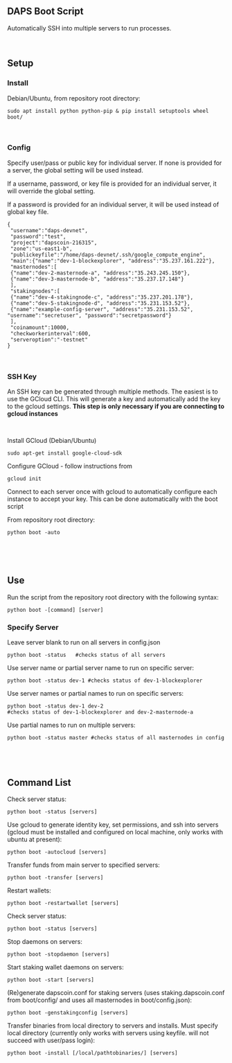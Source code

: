 DAPS Boot Script
----------------

Automatically SSH into multiple servers to run processes.

 

Setup
-----

### Install

Debian/Ubuntu, from repository root directory:

~~~~~~~~~~~~~~~~~~~~~~~~~~~~~~~~~~~~~~~~~~~~~~~~~~~~~~~~~~~~~~~~~~~~~~~~~~~~~~~~
sudo apt install python python-pip & pip install setuptools wheel boot/
~~~~~~~~~~~~~~~~~~~~~~~~~~~~~~~~~~~~~~~~~~~~~~~~~~~~~~~~~~~~~~~~~~~~~~~~~~~~~~~~

 

### Config

Specify user/pass or public key for individual server. If none is provided for a
server, the global setting will be used instead.

If a username, password, or key file is provided for an individual server, it will override the global setting.

If a password is provided for an individual server, it will be used instead of global key file.

~~~~~~~~~~~~~~~~~~~~~~~~~~~~~~~~~~~~~~~~~~~~~~~~~~~~~~~~~~~~~~~~~~~~~~~~~~~~~~~~
{
 "username":"daps-devnet",
 "password":"test",
 "project":"dapscoin-216315",
 "zone":"us-east1-b",
 "publickeyfile":"/home/daps-devnet/.ssh/google_compute_engine",
 "main":{"name":"dev-1-blockexplorer", "address":"35.237.161.222"},
 "masternodes":[
 {"name":"dev-2-masternode-a", "address":"35.243.245.150"},
 {"name":"dev-3-masternode-b", "address":"35.237.17.148"}
 ],
 "stakingnodes":[
 {"name":"dev-4-stakingnode-c", "address":"35.237.201.178"},
 {"name":"dev-5-stakingnode-d", "address":"35.231.153.52"},
 {"name":"example-config-server", "address":"35.231.153.52", "username":"secretuser", "password":"secretpassword"}
 ],
 "coinamount":10000,
 "checkworkerinterval":600,
 "serveroption":"-testnet"
}
~~~~~~~~~~~~~~~~~~~~~~~~~~~~~~~~~~~~~~~~~~~~~~~~~~~~~~~~~~~~~~~~~~~~~~~~~~~~~~~~

 

### SSH Key

An SSH key can be generated through multiple methods. The easiest is to use the
GCloud CLI. This will generate a key and automatically add the key to the gcloud
settings. **This step is only necessary if you are connecting to gcloud
instances**

 

Install GCloud (Debian/Ubuntu)

~~~~~~~~~~~~~~~~~~~~~~~~~~~~~~~~~~~~~~~~~~~~~~~~~~~~~~~~~~~~~~~~~~~~~~~~~~~~~~~~
sudo apt-get install google-cloud-sdk 
~~~~~~~~~~~~~~~~~~~~~~~~~~~~~~~~~~~~~~~~~~~~~~~~~~~~~~~~~~~~~~~~~~~~~~~~~~~~~~~~

Configure GCloud - follow instructions from

~~~~~~~~~~~~~~~~~~~~~~~~~~~~~~~~~~~~~~~~~~~~~~~~~~~~~~~~~~~~~~~~~~~~~~~~~~~~~~~~
gcloud init
~~~~~~~~~~~~~~~~~~~~~~~~~~~~~~~~~~~~~~~~~~~~~~~~~~~~~~~~~~~~~~~~~~~~~~~~~~~~~~~~

Connect to each server once with gcloud to automatically configure each instance
to accept your key. This can be done automatically with the boot script

From repository root directory:

~~~~~~~~~~~~~~~~~~~~~~~~~~~~~~~~~~~~~~~~~~~~~~~~~~~~~~~~~~~~~~~~~~~~~~~~~~~~~~~~
python boot -auto
~~~~~~~~~~~~~~~~~~~~~~~~~~~~~~~~~~~~~~~~~~~~~~~~~~~~~~~~~~~~~~~~~~~~~~~~~~~~~~~~

 

 

Use
---

Run the script from the repository root directory with the following syntax:

~~~~~~~~~~~~~~~~~~~~~~~~~~~~~~~~~~~~~~~~~~~~~~~~~~~~~~~~~~~~~~~~~~~~~~~~~~~~~~~~
python boot -[command] [server]
~~~~~~~~~~~~~~~~~~~~~~~~~~~~~~~~~~~~~~~~~~~~~~~~~~~~~~~~~~~~~~~~~~~~~~~~~~~~~~~~

### Specify Server

Leave server blank to run on all servers in config.json

~~~~~~~~~~~~~~~~~~~~~~~~~~~~~~~~~~~~~~~~~~~~~~~~~~~~~~~~~~~~~~~~~~~~~~~~~~~~~~~~
python boot -status   #checks status of all servers
~~~~~~~~~~~~~~~~~~~~~~~~~~~~~~~~~~~~~~~~~~~~~~~~~~~~~~~~~~~~~~~~~~~~~~~~~~~~~~~~

Use server name or partial server name to run on specific server:

~~~~~~~~~~~~~~~~~~~~~~~~~~~~~~~~~~~~~~~~~~~~~~~~~~~~~~~~~~~~~~~~~~~~~~~~~~~~~~~~
python boot -status dev-1 #checks status of dev-1-blockexplorer
~~~~~~~~~~~~~~~~~~~~~~~~~~~~~~~~~~~~~~~~~~~~~~~~~~~~~~~~~~~~~~~~~~~~~~~~~~~~~~~~

Use server names or partial names to run on specific servers:

~~~~~~~~~~~~~~~~~~~~~~~~~~~~~~~~~~~~~~~~~~~~~~~~~~~~~~~~~~~~~~~~~~~~~~~~~~~~~~~~
python boot -status dev-1 dev-2 
#checks status of dev-1-blockexplorer and dev-2-masternode-a
~~~~~~~~~~~~~~~~~~~~~~~~~~~~~~~~~~~~~~~~~~~~~~~~~~~~~~~~~~~~~~~~~~~~~~~~~~~~~~~~

Use partial names to run on multiple servers:

~~~~~~~~~~~~~~~~~~~~~~~~~~~~~~~~~~~~~~~~~~~~~~~~~~~~~~~~~~~~~~~~~~~~~~~~~~~~~~~~
python boot -status master #checks status of all masternodes in config
~~~~~~~~~~~~~~~~~~~~~~~~~~~~~~~~~~~~~~~~~~~~~~~~~~~~~~~~~~~~~~~~~~~~~~~~~~~~~~~~

 
-

Command List
------------

Check server status:

~~~~~~~~~~~~~~~~~~~~~~~~~~~~~~~~~~~~~~~~~~~~~~~~~~~~~~~~~~~~~~~~~~~~~~~~~~~~~~~~
python boot -status [servers]
~~~~~~~~~~~~~~~~~~~~~~~~~~~~~~~~~~~~~~~~~~~~~~~~~~~~~~~~~~~~~~~~~~~~~~~~~~~~~~~~

Use gcloud to generate identity key, set permissions, and ssh into servers (gcloud must be installed and configured on local machine, only works with ubuntu at present):

~~~~~~~~~~~~~~~~~~~~~~~~~~~~~~~~~~~~~~~~~~~~~~~~~~~~~~~~~~~~~~~~~~~~~~~~~~~~~~~~
python boot -autocloud [servers]
~~~~~~~~~~~~~~~~~~~~~~~~~~~~~~~~~~~~~~~~~~~~~~~~~~~~~~~~~~~~~~~~~~~~~~~~~~~~~~~~

Transfer funds from main server to specified servers:

~~~~~~~~~~~~~~~~~~~~~~~~~~~~~~~~~~~~~~~~~~~~~~~~~~~~~~~~~~~~~~~~~~~~~~~~~~~~~~~~
python boot -transfer [servers]
~~~~~~~~~~~~~~~~~~~~~~~~~~~~~~~~~~~~~~~~~~~~~~~~~~~~~~~~~~~~~~~~~~~~~~~~~~~~~~~~

Restart wallets:

~~~~~~~~~~~~~~~~~~~~~~~~~~~~~~~~~~~~~~~~~~~~~~~~~~~~~~~~~~~~~~~~~~~~~~~~~~~~~~~~
python boot -restartwallet [servers]
~~~~~~~~~~~~~~~~~~~~~~~~~~~~~~~~~~~~~~~~~~~~~~~~~~~~~~~~~~~~~~~~~~~~~~~~~~~~~~~~

Check server status:

~~~~~~~~~~~~~~~~~~~~~~~~~~~~~~~~~~~~~~~~~~~~~~~~~~~~~~~~~~~~~~~~~~~~~~~~~~~~~~~~
python boot -status [servers]
~~~~~~~~~~~~~~~~~~~~~~~~~~~~~~~~~~~~~~~~~~~~~~~~~~~~~~~~~~~~~~~~~~~~~~~~~~~~~~~~

Stop daemons on servers:

~~~~~~~~~~~~~~~~~~~~~~~~~~~~~~~~~~~~~~~~~~~~~~~~~~~~~~~~~~~~~~~~~~~~~~~~~~~~~~~~
python boot -stopdaemon [servers]
~~~~~~~~~~~~~~~~~~~~~~~~~~~~~~~~~~~~~~~~~~~~~~~~~~~~~~~~~~~~~~~~~~~~~~~~~~~~~~~~

Start staking wallet daemons on servers:

~~~~~~~~~~~~~~~~~~~~~~~~~~~~~~~~~~~~~~~~~~~~~~~~~~~~~~~~~~~~~~~~~~~~~~~~~~~~~~~~
python boot -start [servers]
~~~~~~~~~~~~~~~~~~~~~~~~~~~~~~~~~~~~~~~~~~~~~~~~~~~~~~~~~~~~~~~~~~~~~~~~~~~~~~~~

(Re)generate dapscoin.conf for staking servers (uses staking.dapscoin.conf from boot/config/ and uses all masternodes in boot/config.json):

~~~~~~~~~~~~~~~~~~~~~~~~~~~~~~~~~~~~~~~~~~~~~~~~~~~~~~~~~~~~~~~~~~~~~~~~~~~~~~~~
python boot -genstakingconfig [servers]
~~~~~~~~~~~~~~~~~~~~~~~~~~~~~~~~~~~~~~~~~~~~~~~~~~~~~~~~~~~~~~~~~~~~~~~~~~~~~~~~

Transfer binaries from local directory to servers and installs. Must specify local directory (currently only works with servers using keyfile. will not succeed with user/pass login):

~~~~~~~~~~~~~~~~~~~~~~~~~~~~~~~~~~~~~~~~~~~~~~~~~~~~~~~~~~~~~~~~~~~~~~~~~~~~~~~~
python boot -install [/local/pathtobinaries/] [servers]
~~~~~~~~~~~~~~~~~~~~~~~~~~~~~~~~~~~~~~~~~~~~~~~~~~~~~~~~~~~~~~~~~~~~~~~~~~~~~~~~